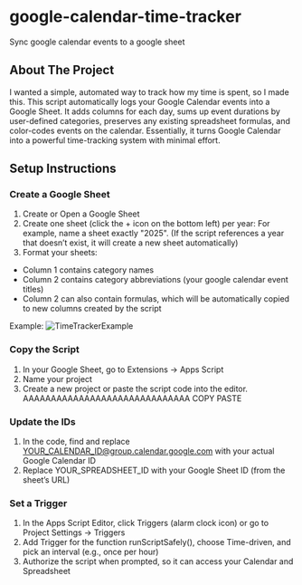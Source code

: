 # google-calendar-time-tracker
Sync google calendar events to a google sheet



## About The Project

I wanted a simple, automated way to track how my time is spent, so I made this. This script automatically logs your Google Calendar events into a Google Sheet. It adds columns for each day, sums up event durations by user-defined categories, preserves any existing spreadsheet formulas, and color-codes events on the calendar. Essentially, it turns Google Calendar into a powerful time-tracking system with minimal effort.



## Setup Instructions

### Create a Google Sheet

1. Create or Open a Google Sheet
2. Create one sheet (click the + icon on the bottom left) per year: For example, name a sheet exactly "2025". (If the script references a year that doesn’t exist, it will create a new sheet automatically)
3. Format your sheets:
* Column 1 contains category names
* Column 2 contains category abbreviations (your google calendar event titles)
* Column 2 can also contain formulas, which will be automatically copied to new columns created by the script

Example:
![TimeTrackerExample](https://github.com/user-attachments/assets/a09af55b-fe44-4f56-bdef-8370f8b7d6ef)

### Copy the Script

1. In your Google Sheet, go to Extensions → Apps Script
2. Name your project
3. Create a new project or paste the script code into the editor. AAAAAAAAAAAAAAAAAAAAAAAAAAAAAA COPY PASTE

### Update the IDs

1.  In the code, find and replace YOUR_CALENDAR_ID@group.calendar.google.com with your actual Google Calendar ID
2.  Replace YOUR_SPREADSHEET_ID with your Google Sheet ID (from the sheet’s URL)

### Set a Trigger

1. In the Apps Script Editor, click Triggers (alarm clock icon) or go to Project Settings → Triggers
2. Add Trigger for the function runScriptSafely(), choose Time-driven, and pick an interval (e.g., once per hour)
3. Authorize the script when prompted, so it can access your Calendar and Spreadsheet
